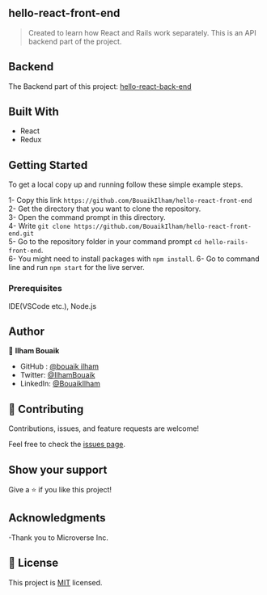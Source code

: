 ## hello-react-front-end

> Created to learn how React and Rails work separately. This is an API backend part of the project.

## Backend

The Backend part of this project: [hello-react-back-end](https://github.com/BouaikIlham/hello-rails-back-end)

## Built With

- React
- Redux

## Getting Started

To get a local copy up and running follow these simple example steps.

1- Copy this link `https://github.com/BouaikIlham/hello-react-front-end` <br>
2- Get the directory that you want to clone the repository. <br>
3- Open the command prompt in this directory. <br>
4- Write `git clone https://github.com/BouaikIlham/hello-react-front-end.git` <br>
5- Go to the repository folder in your command prompt `cd hello-rails-front-end`. <br>
6- You might need to install packages with `npm install`.
6- Go to command line and run `npm start` for the live server. <br>

### Prerequisites

IDE(VSCode etc.), Node.js

## Author

👤 **Ilham Bouaik**

- GitHub : [@bouaik ilham](https://github.com/BouaikIlham)
- Twitter: [@IlhamBouaik](https://twitter.com/IlhamBouaik)
- LinkedIn: [@BouaikIlham](https://www.linkedin.com/in/bouaik-ilham-478478230/)

## 🤝 Contributing

Contributions, issues, and feature requests are welcome!

Feel free to check the [issues page](../../issues/).

## Show your support

Give a ⭐️ if you like this project!

## Acknowledgments

-Thank you to Microverse Inc.

## 📝 License

This project is [MIT](./LICENSE.md) licensed.
